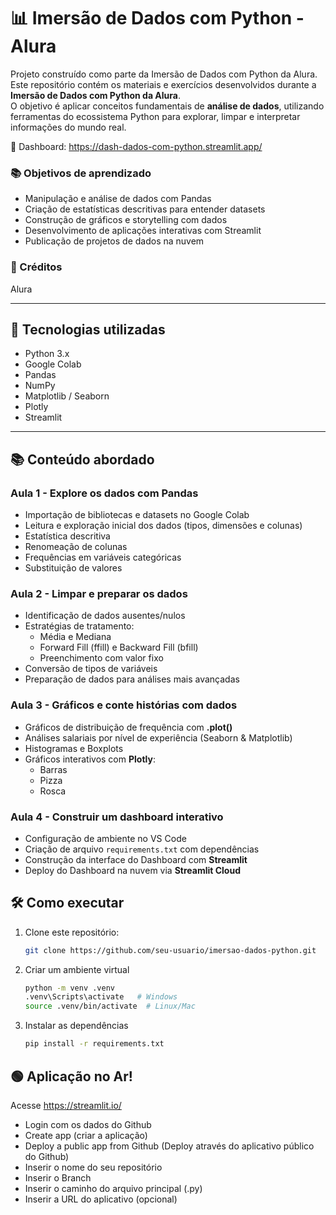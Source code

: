 # 📊 Imersão de Dados com Python - Alura
Projeto construído como parte da Imersão de Dados com Python da Alura.
Este repositório contém os materiais e exercícios desenvolvidos durante a **Imersão de Dados com Python da Alura**.  
O objetivo é aplicar conceitos fundamentais de **análise de dados**, utilizando ferramentas do ecossistema Python para explorar, limpar e interpretar informações do mundo real.

🎯 Dashboard: https://dash-dados-com-python.streamlit.app/

### 📚 Objetivos de aprendizado
- Manipulação e análise de dados com Pandas
- Criação de estatísticas descritivas para entender datasets
- Construção de gráficos e storytelling com dados
- Desenvolvimento de aplicações interativas com Streamlit
- Publicação de projetos de dados na nuvem

### 🤝 Créditos 
Alura 

---

## 🚀 Tecnologias utilizadas
- Python 3.x
- Google Colab
- Pandas
- NumPy
- Matplotlib / Seaborn
- Plotly
- Streamlit

---

## 📚 Conteúdo abordado

### Aula 1 - Explore os dados com Pandas
- Importação de bibliotecas e datasets no Google Colab
- Leitura e exploração inicial dos dados (tipos, dimensões e colunas)
- Estatística descritiva
- Renomeação de colunas
- Frequências em variáveis categóricas
- Substituição de valores

### Aula 2 - Limpar e preparar os dados
- Identificação de dados ausentes/nulos
- Estratégias de tratamento:
  - Média e Mediana
  - Forward Fill (ffill) e Backward Fill (bfill)
  - Preenchimento com valor fixo
- Conversão de tipos de variáveis
- Preparação de dados para análises mais avançadas

### Aula 3 - Gráficos e conte histórias com dados
- Gráficos de distribuição de frequência com **.plot()**
- Análises salariais por nível de experiência (Seaborn & Matplotlib)
- Histogramas e Boxplots
- Gráficos interativos com **Plotly**:
  - Barras
  - Pizza
  - Rosca
  
### Aula 4 - Construir um dashboard interativo
- Configuração de ambiente no VS Code
- Criação de arquivo `requirements.txt` com dependências
- Construção da interface do Dashboard com **Streamlit**
- Deploy do Dashboard na nuvem via **Streamlit Cloud**

## 🛠 Como executar
1. Clone este repositório:
   ```bash
   git clone https://github.com/seu-usuario/imersao-dados-python.git

2. Criar um ambiente virtual
   ```bash
   python -m venv .venv
   .venv\Scripts\activate   # Windows
   source .venv/bin/activate  # Linux/Mac

3. Instalar as dependências
   ```bash
   pip install -r requirements.txt

## 🟢 Aplicação no Ar!
Acesse https://streamlit.io/
* Login com os dados do Github
* Create app (criar a aplicação)
* Deploy a public app from Github (Deploy através do aplicativo público do Github)
* Inserir o nome do seu repositório
* Inserir o Branch
* Inserir o caminho do arquivo principal (.py)
* Inserir a URL do aplicativo (opcional)
